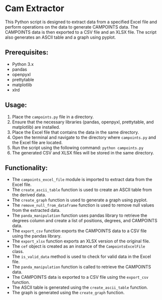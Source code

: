 # Cam Extractor

This Python script is designed to extract data from a specified Excel file and perform operations on the data to generate CAMPOINTS data. The CAMPOINTS data is then exported to a CSV file and an XLSX file. The script also generates an ASCII table and a graph using pyplot.

## Prerequisites:
- Python 3.x
- pandas
- openpyxl
- prettytable
- matplotlib
- xlrd

## Usage:
1. Place the `campoints.py` file in a directory.
2. Ensure that the necessary libraries (pandas, openpyxl, prettytable, and matplotlib) are installed.
3. Place the Excel file that contains the data in the same directory.
4. Open the terminal and navigate to the directory where `campoints.py` and the Excel file are located.
5. Run the script using the following command: `python campoints.py`
6. The generated CSV and XLSX files will be stored in the same directory.

## Functionality:
- The `campoints_excel_file` module is imported to extract data from the Excel file.
- The `create_ascii_table` function is used to create an ASCII table from the derived data.
- The `create_graph` function is used to generate a graph using pyplot.
- The `remove_null_from_dataframe` function is used to remove null values from the extracted data.
- The `panda_manipulation` function uses pandas library to retrieve the degrees column and create a list of positions, degrees, and CAMPOINTS data.
- The `export_csv` function exports the CAMPOINTS data to a CSV file using the pandas library.
- The `export_xlsx` function exports an XLSX version of the original file.
- The `cef` object is created as an instance of the `CampointsExcelFile` class.
- The `is_valid_data` method is used to check for valid data in the Excel file.
- The `panda_manipulation` function is called to retrieve the CAMPOINTS data.
- The CAMPOINTS data is exported to a CSV file using the `export_csv` function.
- The ASCII table is generated using the `create_ascii_table` function.
- The graph is generated using the `create_graph` function.
